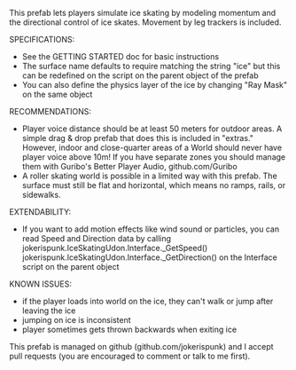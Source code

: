 This prefab lets players simulate ice skating by modeling momentum and the directional control of ice skates. Movement by leg trackers is included.

SPECIFICATIONS:
- See the GETTING STARTED doc for basic instructions
- The surface name defaults to require matching the string "ice" but this can be redefined on the script on the parent object of the prefab
- You can also define the physics layer of the ice by changing "Ray Mask" on the same object

RECOMMENDATIONS:
- Player voice distance should be at least 50 meters for outdoor areas.
    A simple drag & drop prefab that does this is included in "extras."
	However, indoor and close-quarter areas of a World should never have player voice above 10m! If you have separate zones you should manage them with Guribo's Better Player Audio, github.com/Guribo
- A roller skating world is possible in a limited way with this prefab. The surface must still be flat and horizontal, which means no ramps, rails, or sidewalks.

EXTENDABILITY:
- If you want to add motion effects like wind sound or particles, you can read Speed and Direction data by calling
	jokerispunk.IceSkatingUdon.Interface._GetSpeed()
	jokerispunk.IceSkatingUdon.Interface._GetDirection() on the Interface script on the parent object

KNOWN ISSUES:
- if the player loads into world on the ice, they can't walk or jump after leaving the ice
- jumping on ice is inconsistent
- player sometimes gets thrown backwards when exiting ice


This prefab is managed on github (github.com/jokerispunk) and I accept pull requests (you are encouraged to comment or talk to me first).